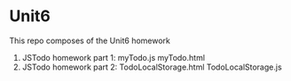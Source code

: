 # Unit6
This repo composes of the Unit6 homework
1) JSTodo homework part 1:
      myTodo.js
      myTodo.html
2) JSTodo homework part 2:
      TodoLocalStorage.html
      TodoLocalStorage.js
